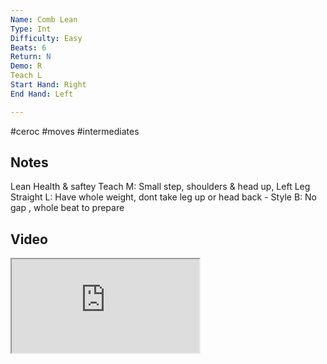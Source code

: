 ```yaml
---
Name: Comb Lean
Type: Int
Difficulty: Easy
Beats: 6
Return: N
Demo: R
Teach L
Start Hand: Right
End Hand: Left

---
```

#ceroc #moves #intermediates
## Notes
Lean Health &amp; saftey Teach
M: Small step, shoulders &amp; head up, Left Leg Straight
L: Have whole weight, dont take leg up or head back - Style
B: No gap , whole beat to prepare

## Video
<iframe src="https://www.network.ceroc.com/Teachers/DanceMoves/CurrentLibrary/Video/16CombLean.mp4" />

## Top Tips

#### Style
Men hand at pocket - keeping hold of money
Ladies left leg bent. Left toes pointing down, knee across right leg slightly 
Men Left hand on ladies hip (no higher)

#### Shape & Feel
Fancy one on the dance floor

#### Safety
Health &amp; Saftey - do this as the pre-teach facing stage (but pay attention to class)
Ladies saftey - keep left leg close (don’t raise it) - keep it straight
LEANS - etiqute
Men not taking a beat to prepare

#### Timing
Whole beat to prepare the ladies on the comb

### Men

### Ladies

## Safety & Technique
### Men

### Ladies

## Style & Flow


### Men

### Ladies


